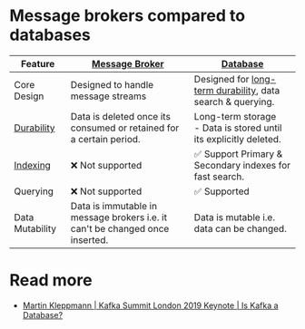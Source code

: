 # Message brokers compared to databases

| Feature                                                       | [Message Broker](Readme.md)                                                  | [Database](../3_Databases)                                                                                    |
|---------------------------------------------------------------|------------------------------------------------------------------------------|---------------------------------------------------------------------------------------------------------------|
| Core Design                                                   | Designed to handle message streams                                           | Designed for [long-term durability](../3_Databases/1_ACIDTransactions/Durability.md), data search & querying. |
| [Durability](../3_Databases/1_ACIDTransactions/Durability.md) | Data is deleted once its consumed or retained for a certain period.          | Long-term storage<br/>- Data is stored until its explicitly deleted.                                          |
| [Indexing](../3_Databases/5_DatabaseInternals/Indexing.md)    | :x: Not supported                                                            | :white_check_mark: Support Primary & Secondary indexes for fast search.                                       |
| Querying                                                      | :x: Not supported                                                            | :white_check_mark: Supported                                                                                  |
| Data Mutability                                               | Data is immutable in message brokers i.e. it can't be changed once inserted. | Data is mutable i.e. data can be changed.                                                                     |

# Read more
- [Martin Kleppmann | Kafka Summit London 2019 Keynote | Is Kafka a Database?](https://youtu.be/BuE6JvQE_CY)